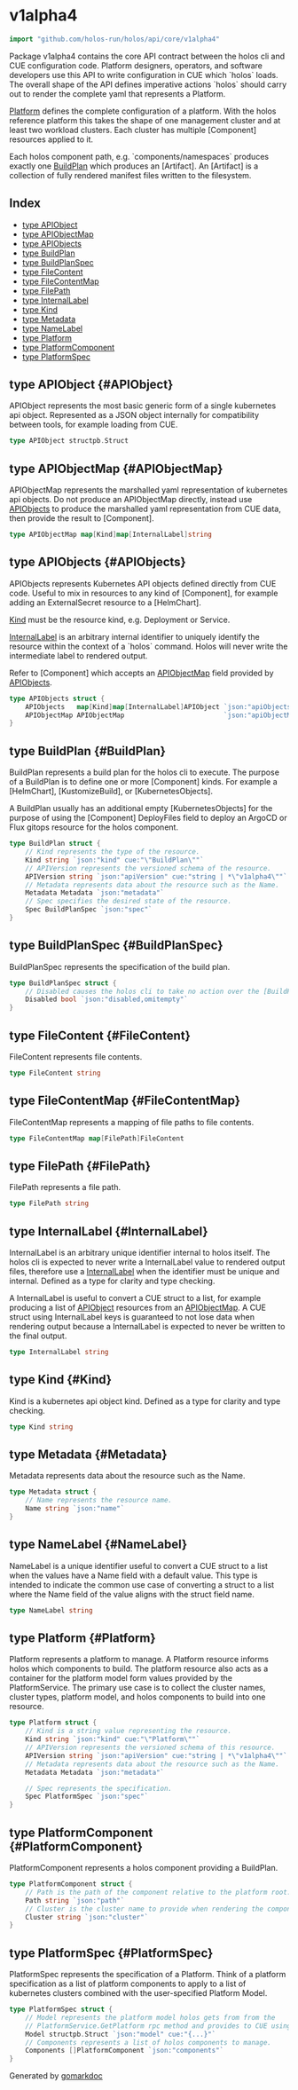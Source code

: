 <!-- Code generated by gomarkdoc. DO NOT EDIT -->

# v1alpha4

```go
import "github.com/holos-run/holos/api/core/v1alpha4"
```

Package v1alpha4 contains the core API contract between the holos cli and CUE configuration code. Platform designers, operators, and software developers use this API to write configuration in CUE which \`holos\` loads. The overall shape of the API defines imperative actions \`holos\` should carry out to render the complete yaml that represents a Platform.

[Platform](<#Platform>) defines the complete configuration of a platform. With the holos reference platform this takes the shape of one management cluster and at least two workload clusters. Each cluster has multiple \[Component\] resources applied to it.

Each holos component path, e.g. \`components/namespaces\` produces exactly one [BuildPlan](<#BuildPlan>) which produces an \[Artifact\]. An \[Artifact\] is a collection of fully rendered manifest files written to the filesystem.

## Index

- [type APIObject](<#APIObject>)
- [type APIObjectMap](<#APIObjectMap>)
- [type APIObjects](<#APIObjects>)
- [type BuildPlan](<#BuildPlan>)
- [type BuildPlanSpec](<#BuildPlanSpec>)
- [type FileContent](<#FileContent>)
- [type FileContentMap](<#FileContentMap>)
- [type FilePath](<#FilePath>)
- [type InternalLabel](<#InternalLabel>)
- [type Kind](<#Kind>)
- [type Metadata](<#Metadata>)
- [type NameLabel](<#NameLabel>)
- [type Platform](<#Platform>)
- [type PlatformComponent](<#PlatformComponent>)
- [type PlatformSpec](<#PlatformSpec>)


<a name="APIObject"></a>
## type APIObject {#APIObject}

APIObject represents the most basic generic form of a single kubernetes api object. Represented as a JSON object internally for compatibility between tools, for example loading from CUE.

```go
type APIObject structpb.Struct
```

<a name="APIObjectMap"></a>
## type APIObjectMap {#APIObjectMap}

APIObjectMap represents the marshalled yaml representation of kubernetes api objects. Do not produce an APIObjectMap directly, instead use [APIObjects](<#APIObjects>) to produce the marshalled yaml representation from CUE data, then provide the result to \[Component\].

```go
type APIObjectMap map[Kind]map[InternalLabel]string
```

<a name="APIObjects"></a>
## type APIObjects {#APIObjects}

APIObjects represents Kubernetes API objects defined directly from CUE code. Useful to mix in resources to any kind of \[Component\], for example adding an ExternalSecret resource to a \[HelmChart\].

[Kind](<#Kind>) must be the resource kind, e.g. Deployment or Service.

[InternalLabel](<#InternalLabel>) is an arbitrary internal identifier to uniquely identify the resource within the context of a \`holos\` command. Holos will never write the intermediate label to rendered output.

Refer to \[Component\] which accepts an [APIObjectMap](<#APIObjectMap>) field provided by [APIObjects](<#APIObjects>).

```go
type APIObjects struct {
    APIObjects   map[Kind]map[InternalLabel]APIObject `json:"apiObjects"`
    APIObjectMap APIObjectMap                         `json:"apiObjectMap"`
}
```

<a name="BuildPlan"></a>
## type BuildPlan {#BuildPlan}

BuildPlan represents a build plan for the holos cli to execute. The purpose of a BuildPlan is to define one or more \[Component\] kinds. For example a \[HelmChart\], \[KustomizeBuild\], or \[KubernetesObjects\].

A BuildPlan usually has an additional empty \[KubernetesObjects\] for the purpose of using the \[Component\] DeployFiles field to deploy an ArgoCD or Flux gitops resource for the holos component.

```go
type BuildPlan struct {
    // Kind represents the type of the resource.
    Kind string `json:"kind" cue:"\"BuildPlan\""`
    // APIVersion represents the versioned schema of the resource.
    APIVersion string `json:"apiVersion" cue:"string | *\"v1alpha4\""`
    // Metadata represents data about the resource such as the Name.
    Metadata Metadata `json:"metadata"`
    // Spec specifies the desired state of the resource.
    Spec BuildPlanSpec `json:"spec"`
}
```

<a name="BuildPlanSpec"></a>
## type BuildPlanSpec {#BuildPlanSpec}

BuildPlanSpec represents the specification of the build plan.

```go
type BuildPlanSpec struct {
    // Disabled causes the holos cli to take no action over the [BuildPlan].
    Disabled bool `json:"disabled,omitempty"`
}
```

<a name="FileContent"></a>
## type FileContent {#FileContent}

FileContent represents file contents.

```go
type FileContent string
```

<a name="FileContentMap"></a>
## type FileContentMap {#FileContentMap}

FileContentMap represents a mapping of file paths to file contents.

```go
type FileContentMap map[FilePath]FileContent
```

<a name="FilePath"></a>
## type FilePath {#FilePath}

FilePath represents a file path.

```go
type FilePath string
```

<a name="InternalLabel"></a>
## type InternalLabel {#InternalLabel}

InternalLabel is an arbitrary unique identifier internal to holos itself. The holos cli is expected to never write a InternalLabel value to rendered output files, therefore use a [InternalLabel](<#InternalLabel>) when the identifier must be unique and internal. Defined as a type for clarity and type checking.

A InternalLabel is useful to convert a CUE struct to a list, for example producing a list of [APIObject](<#APIObject>) resources from an [APIObjectMap](<#APIObjectMap>). A CUE struct using InternalLabel keys is guaranteed to not lose data when rendering output because a InternalLabel is expected to never be written to the final output.

```go
type InternalLabel string
```

<a name="Kind"></a>
## type Kind {#Kind}

Kind is a kubernetes api object kind. Defined as a type for clarity and type checking.

```go
type Kind string
```

<a name="Metadata"></a>
## type Metadata {#Metadata}

Metadata represents data about the resource such as the Name.

```go
type Metadata struct {
    // Name represents the resource name.
    Name string `json:"name"`
}
```

<a name="NameLabel"></a>
## type NameLabel {#NameLabel}

NameLabel is a unique identifier useful to convert a CUE struct to a list when the values have a Name field with a default value. This type is intended to indicate the common use case of converting a struct to a list where the Name field of the value aligns with the struct field name.

```go
type NameLabel string
```

<a name="Platform"></a>
## type Platform {#Platform}

Platform represents a platform to manage. A Platform resource informs holos which components to build. The platform resource also acts as a container for the platform model form values provided by the PlatformService. The primary use case is to collect the cluster names, cluster types, platform model, and holos components to build into one resource.

```go
type Platform struct {
    // Kind is a string value representing the resource.
    Kind string `json:"kind" cue:"\"Platform\""`
    // APIVersion represents the versioned schema of this resource.
    APIVersion string `json:"apiVersion" cue:"string | *\"v1alpha4\""`
    // Metadata represents data about the resource such as the Name.
    Metadata Metadata `json:"metadata"`

    // Spec represents the specification.
    Spec PlatformSpec `json:"spec"`
}
```

<a name="PlatformComponent"></a>
## type PlatformComponent {#PlatformComponent}

PlatformComponent represents a holos component providing a BuildPlan.

```go
type PlatformComponent struct {
    // Path is the path of the component relative to the platform root.
    Path string `json:"path"`
    // Cluster is the cluster name to provide when rendering the component.
    Cluster string `json:"cluster"`
}
```

<a name="PlatformSpec"></a>
## type PlatformSpec {#PlatformSpec}

PlatformSpec represents the specification of a Platform. Think of a platform specification as a list of platform components to apply to a list of kubernetes clusters combined with the user\-specified Platform Model.

```go
type PlatformSpec struct {
    // Model represents the platform model holos gets from from the
    // PlatformService.GetPlatform rpc method and provides to CUE using a tag.
    Model structpb.Struct `json:"model" cue:"{...}"`
    // Components represents a list of holos components to manage.
    Components []PlatformComponent `json:"components"`
}
```

Generated by [gomarkdoc](<https://github.com/princjef/gomarkdoc>)
